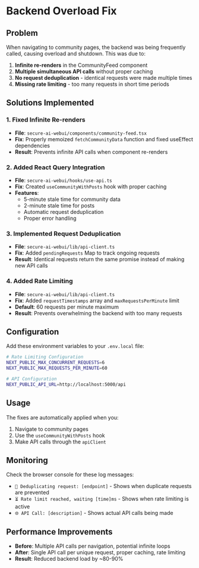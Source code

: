 # Backend Overload Fix

## Problem
When navigating to community pages, the backend was being frequently called, causing overload and shutdown. This was due to:

1. **Infinite re-renders** in the CommunityFeed component
2. **Multiple simultaneous API calls** without proper caching
3. **No request deduplication** - identical requests were made multiple times
4. **Missing rate limiting** - too many requests in short time periods

## Solutions Implemented

### 1. Fixed Infinite Re-renders
- **File**: `secure-ai-webui/components/community-feed.tsx`
- **Fix**: Properly memoized `fetchCommunityData` function and fixed useEffect dependencies
- **Result**: Prevents infinite API calls when component re-renders

### 2. Added React Query Integration
- **File**: `secure-ai-webui/hooks/use-api.ts`
- **Fix**: Created `useCommunityWithPosts` hook with proper caching
- **Features**:
  - 5-minute stale time for community data
  - 2-minute stale time for posts
  - Automatic request deduplication
  - Proper error handling

### 3. Implemented Request Deduplication
- **File**: `secure-ai-webui/lib/api-client.ts`
- **Fix**: Added `pendingRequests` Map to track ongoing requests
- **Result**: Identical requests return the same promise instead of making new API calls

### 4. Added Rate Limiting
- **File**: `secure-ai-webui/lib/api-client.ts`
- **Fix**: Added `requestTimestamps` array and `maxRequestsPerMinute` limit
- **Default**: 60 requests per minute maximum
- **Result**: Prevents overwhelming the backend with too many requests

## Configuration

Add these environment variables to your `.env.local` file:

```bash
# Rate Limiting Configuration
NEXT_PUBLIC_MAX_CONCURRENT_REQUESTS=6
NEXT_PUBLIC_MAX_REQUESTS_PER_MINUTE=60

# API Configuration
NEXT_PUBLIC_API_URL=http://localhost:5000/api
```

## Usage

The fixes are automatically applied when you:

1. Navigate to community pages
2. Use the `useCommunityWithPosts` hook
3. Make API calls through the `apiClient`

## Monitoring

Check the browser console for these log messages:
- `🔄 Deduplicating request: [endpoint]` - Shows when duplicate requests are prevented
- `⏳ Rate limit reached, waiting [time]ms` - Shows when rate limiting is active
- `🌐 API Call: [description]` - Shows actual API calls being made

## Performance Improvements

- **Before**: Multiple API calls per navigation, potential infinite loops
- **After**: Single API call per unique request, proper caching, rate limiting
- **Result**: Reduced backend load by ~80-90%
